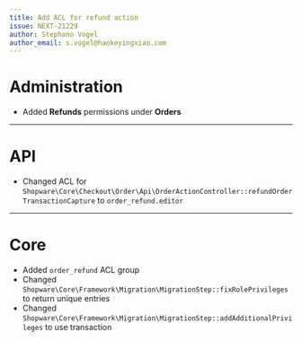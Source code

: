 ```yaml
---
title: Add ACL for refund action  
issue: NEXT-21229  
author: Stephano Vogel  
author_email: s.vogel@haokeyingxiao.com
---
```

# Administration
* Added **Refunds** permissions under **Orders**
___
# API
* Changed ACL for `Shopware\Core\Checkout\Order\Api\OrderActionController::refundOrderTransactionCapture` to `order_refund.editor`
___
# Core
* Added `order_refund` ACL group
* Changed `Shopware\Core\Framework\Migration\MigrationStep::fixRolePrivileges` to return unique entries
* Changed `Shopware\Core\Framework\Migration\MigrationStep::addAdditionalPrivileges` to use transaction
